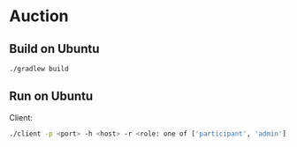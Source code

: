 # Auction

## Build on Ubuntu

```bash
./gradlew build
```

## Run on Ubuntu

Client:
```bash
./client -p <port> -h <host> -r <role: one of ['participant', 'admin'], 'participant' by default>
```

